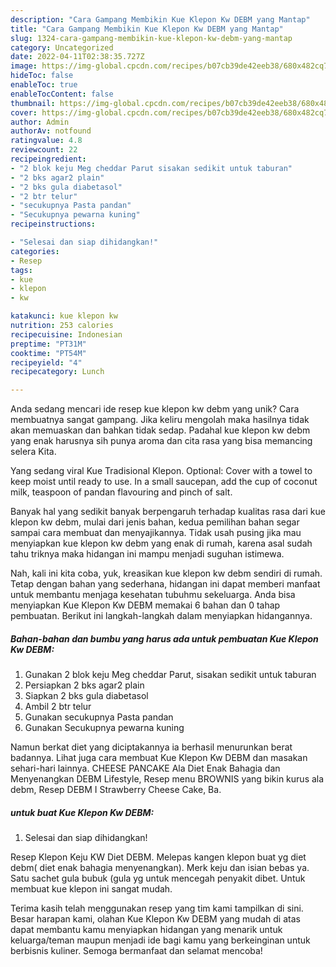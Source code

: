 ```yaml
---
description: "Cara Gampang Membikin Kue Klepon Kw DEBM yang Mantap"
title: "Cara Gampang Membikin Kue Klepon Kw DEBM yang Mantap"
slug: 1324-cara-gampang-membikin-kue-klepon-kw-debm-yang-mantap
category: Uncategorized
date: 2022-04-11T02:38:35.727Z
image: https://img-global.cpcdn.com/recipes/b07cb39de42eeb38/680x482cq70/kue-klepon-kw-debm-foto-resep-utama.jpg
hideToc: false
enableToc: true
enableTocContent: false
thumbnail: https://img-global.cpcdn.com/recipes/b07cb39de42eeb38/680x482cq70/kue-klepon-kw-debm-foto-resep-utama.jpg
cover: https://img-global.cpcdn.com/recipes/b07cb39de42eeb38/680x482cq70/kue-klepon-kw-debm-foto-resep-utama.jpg
author: Admin
authorAv: notfound
ratingvalue: 4.8
reviewcount: 22
recipeingredient:
- "2 blok keju Meg cheddar Parut sisakan sedikit untuk taburan"
- "2 bks agar2 plain"
- "2 bks gula diabetasol"
- "2 btr telur"
- "secukupnya Pasta pandan"
- "Secukupnya pewarna kuning"
recipeinstructions:

- "Selesai dan siap dihidangkan!"
categories:
- Resep
tags:
- kue
- klepon
- kw

katakunci: kue klepon kw 
nutrition: 253 calories
recipecuisine: Indonesian
preptime: "PT31M"
cooktime: "PT54M"
recipeyield: "4"
recipecategory: Lunch

---
```





Anda sedang mencari ide resep kue klepon kw debm yang unik? Cara membuatnya sangat gampang. Jika keliru mengolah maka hasilnya tidak akan memuaskan dan bahkan tidak sedap. Padahal kue klepon kw debm yang enak harusnya sih punya aroma dan cita rasa yang bisa memancing selera Kita.





Yang sedang viral Kue Tradisional Klepon. Optional: Cover with a towel to keep moist until ready to use. In a small saucepan, add the cup of coconut milk, teaspoon of pandan flavouring and pinch of salt.

Banyak hal yang sedikit banyak berpengaruh terhadap kualitas rasa dari kue klepon kw debm, mulai dari jenis bahan, kedua pemilihan bahan segar sampai cara membuat dan menyajikannya. Tidak usah pusing jika mau menyiapkan kue klepon kw debm yang enak di rumah, karena asal sudah tahu triknya maka hidangan ini mampu menjadi suguhan istimewa.






Nah, kali ini kita coba, yuk, kreasikan kue klepon kw debm sendiri di rumah. Tetap dengan bahan yang sederhana, hidangan ini dapat memberi manfaat untuk membantu menjaga kesehatan tubuhmu sekeluarga. Anda bisa menyiapkan Kue Klepon Kw DEBM memakai 6 bahan dan 0 tahap pembuatan. Berikut ini langkah-langkah dalam menyiapkan hidangannya.

<!--inarticleads1-->

##### Bahan-bahan dan bumbu yang harus ada untuk pembuatan Kue Klepon Kw DEBM:

1. Gunakan 2 blok keju Meg cheddar Parut, sisakan sedikit untuk taburan
1. Persiapkan 2 bks agar2 plain
1. Siapkan 2 bks gula diabetasol
1. Ambil 2 btr telur
1. Gunakan secukupnya Pasta pandan
1. Gunakan Secukupnya pewarna kuning


Namun berkat diet yang diciptakannya ia berhasil menurunkan berat badannya. Lihat juga cara membuat Kue Klepon Kw DEBM dan masakan sehari-hari lainnya. CHEESE PANCAKE Ala Diet Enak Bahagia dan Menyenangkan DEBM Lifestyle, Resep menu BROWNIS yang bikin kurus ala debm, Resep DEBM I Strawberry Cheese Cake, Ba. 

<!--inarticleads2-->

#####  untuk buat Kue Klepon Kw DEBM:


1. Selesai dan siap dihidangkan!

Resep Klepon Keju KW Diet DEBM. Melepas kangen klepon buat yg diet debm( diet enak bahagia menyenangkan). Merk keju dan isian bebas ya. Satu sachet gula bubuk (gula yg untuk mencegah penyakit dibet. Untuk membuat kue klepon ini sangat mudah. 

Terima kasih telah menggunakan resep yang tim kami tampilkan di sini. Besar harapan kami, olahan Kue Klepon Kw DEBM yang mudah di atas dapat membantu kamu menyiapkan hidangan yang menarik untuk keluarga/teman maupun menjadi ide bagi kamu yang berkeinginan untuk berbisnis kuliner. Semoga bermanfaat dan selamat mencoba!
